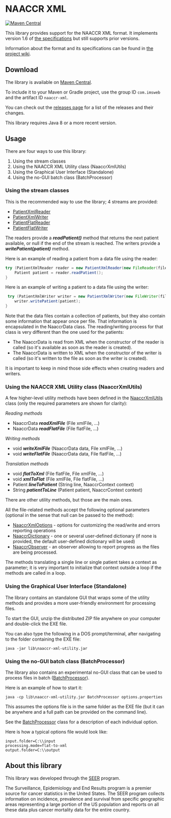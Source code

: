 # NAACCR XML

[![Maven Central](https://maven-badges.herokuapp.com/maven-central/com.imsweb/naaccr-xml/badge.svg)](https://maven-badges.herokuapp.com/maven-central/com.imsweb/naaccr-xml)

This library provides support for the NAACCR XML format. It implements version 1.6 of [the specifications](https://www.naaccr.org/xml-data-exchange-standard/) but still supports prior versions.

Information about the format and its specifications can be found in [the project wiki](https://github.com/imsweb/naaccr-xml/wiki).

## Download

The library is available on [Maven Central](http://search.maven.org/#search%7Cga%7C1%7Cg%3A%22com.imsweb%22%20AND%20a%3A%22naaccr-xml%22).

To include it to your Maven or Gradle project, use the group ID `com.imsweb` and the artifact ID `naaccr-xml`.

You can check out the [releases page](https://github.com/imsweb/naaccr-xml/releases) for a list of the releases and their changes.

This library requires Java 8 or a more recent version.

## Usage

There are four ways to use this library:

1. Using the stream classes
2. Using the NAACCR XML Utility class (NaaccrXmlUtils)
3. Using the Graphical User Interface (Standalone)
4. Using the no-GUI batch class (BatchProcessor)

### Using the stream classes
This is the recommended way to use the library; 4 streams are provided:
* [PatientXmlReader](https://github.com/imsweb/naaccr-xml/blob/master/src/main/java/com/imsweb/naaccrxml/PatientXmlReader.java)
* [PatientXmlWriter](https://github.com/imsweb/naaccr-xml/blob/master/src/main/java/com/imsweb/naaccrxml/PatientXmlWriter.java)
* [PatientFlatReader](https://github.com/imsweb/naaccr-xml/blob/master/src/main/java/com/imsweb/naaccrxml/PatientFlatReader.java)
* [PatientFlatWriter](https://github.com/imsweb/naaccr-xml/blob/master/src/main/java/com/imsweb/naaccrxml/PatientFlatWriter.java)

The readers provide a ***readPatient()*** method that returns the next patient available, or null if the end of the stream is reached.
The writers provide a ***writePatient(patient)*** method.

Here is an example of reading a patient from a data file using the reader:

```java
try (PatientXmlReader reader = new PatientXmlReader(new FileReader(file), options, userDictionary)) {
    Patient patient = reader.readPatient();
}
```

Here is an example of writing a patient to a data file using the writer:

```java
 try (PatientXmlWriter writer = new PatientXmlWriter(new FileWriter(file), naaccrData, options, userDictionary)) {
    writer.writePatient(patient);
}
```

Note that the data files contain a collection of patients, but they also contain some information that appear once per file. 
That information is encapsulated in the NaaccrData class. The reading/writing process for that class is very different than the one used for the patients:

- The NaaccrData is read from XML when the constructor of the reader is called (so it's available as soon as the reader is created).
- The NaaccrData is written to XML when the constructor of the writer is called (so it's written to the file as soon as the writer is created).

It is important to keep in mind those side effects when creating readers and writers.

### Using the NAACCR XML Utility class (NaaccrXmlUtils)
A few higher-level utility methods have been defined in the [NaaccrXmlUtils](https://github.com/imsweb/naaccr-xml/blob/master/src/main/java/com/imsweb/naaccrxml/NaaccrXmlUtils.java) class (only the required parameters are shown for clarity):

*Reading methods*
* NaaccrData ***readXmlFile*** (File xmlFile, ...)
* NaaccrData ***readFlatFile*** (File flatFile, ...)

*Writing methods*
* void ***writeXmlFile*** (NaaccrData data, File xmlFile, ...)
* void ***writeFlatFile*** (NaaccrData data, File flatFile, ...)

*Translation methods*
* void ***flatToXml*** (File flatFile, File xmlFile, ...)
* void ***xmlToFlat*** (File xmlFile, File flatFile, ...)
* Patient ***lineToPatient*** (String line, NaaccrContext context)
* String ***patientToLine*** (Patient patient, NaaccrContext context)

There are other utility methods, but those are the main ones.

All the file-related methods accept the following optional parameters (optional in the sense that null can be passed to the method):
* [NaaccrXmlOptions](https://github.com/imsweb/naaccr-xml/blob/master/src/main/java/com/imsweb/naaccrxml/NaaccrXmlOptions.java) - options for customizing the read/write and errors reporting operations
* [NaaccrDictionary](https://github.com/imsweb/naaccr-xml/blob/master/src/main/java/com/imsweb/naaccrxml/entity/dictionary/NaaccrDictionary.java) - one or several user-defined dictionary (if none is provided, the default user-defined dictionary will be used)
* [NaaccrObserver](https://github.com/imsweb/naaccr-xml/blob/master/src/main/java/com/imsweb/naaccrxml/NaaccrObserver.java) - an observer allowing to report progress as the files are being processed.

The methods translating a single line or single patient takes a context as parameter; it is very important to initialize that context outside a loop if the methods are called in a loop.

### Using the Graphical User Interface (Standalone)

The library contains an standalone GUI that wraps some of the utility methods and provides a more user-friendly environment for processing files.

To start the GUI, unzip the distributed ZIP file anywhere on your computer and double-click the EXE file.

You can also type the following in a DOS prompt/terminal, after navigating to the folder containing the EXE file:
```
java -jar lib\naaccr-xml-utility.jar
```

### Using the no-GUI batch class (BatchProcessor)

The library also contains an experimental no-GUI class that can be used to process files in batch
([BatchProcessor](https://github.com/imsweb/naaccr-xml/blob/master/src/main/java/com/imsweb/naaccrxml/BatchProcessor.java)).

Here is an example of how to start it:
```
java -cp lib\naaccr-xml-utility.jar BatchProcessor options.properties
```

This assumes the options file is in the same folder as the EXE file (but it can be anywhere and a full path can be provided on the command line).

See the [BatchProcessor](https://github.com/imsweb/naaccr-xml/blob/master/src/main/java/com/imsweb/naaccrxml/BatchProcessor.java) class for a description of each individual option.

Here is how a typical options file would look like:

```properties
input.folder=C:\\input
processing.mode=flat-to-xml
output.folder=C:\\output
```

## About this library

This library was developed through the [SEER](http://seer.cancer.gov/) program.

The Surveillance, Epidemiology and End Results program is a premier source for cancer statistics in the United States.
The SEER program collects information on incidence, prevalence and survival from specific geographic areas representing
a large portion of the US population and reports on all these data plus cancer mortality data for the entire country.